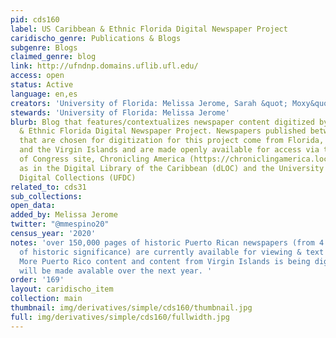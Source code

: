 ```yaml
---
pid: cds160
label: US Caribbean & Ethnic Florida Digital Newspaper Project
caridischo_genre: Publications & Blogs
subgenre: Blogs
claimed_genre: blog
link: http://ufndnp.domains.uflib.ufl.edu/
access: open
status: Active
language: en,es
creators: 'University of Florida: Melissa Jerome, Sarah &quot; Moxy&quot;  Moczygemba '
stewards: 'University of Florida: Melissa Jerome'
blurb: Blog that features/contextualizes newspaper content digitized by the US Caribbean
  & Ethnic Florida Digital Newspaper Project. Newspapers published between 1800-1963
  that are chosen for digitization for this project come from Florida, Puerto Rico
  and the Virgin Islands and are made openly available for access via the Library
  of Congress site, Chronicling America (https://chroniclingamerica.loc.gov/) as well
  as in the Digital Library of the Caribbean (dLOC) and the University of Florida
  Digital Collections (UFDC)
related_to: cds31
sub_collections:
open_data:
added_by: Melissa Jerome
twitter: "@mmespino20"
census_year: '2020'
notes: 'over 150,000 pages of historic Puerto Rican newspapers (from 4 unique titles
  of historic significance) are currently available for viewing & text searching;
  More Puerto Rico content and content from Virgin Islands is being digitized and
  will be made avalable over the next year. '
order: '169'
layout: caridischo_item
collection: main
thumbnail: img/derivatives/simple/cds160/thumbnail.jpg
full: img/derivatives/simple/cds160/fullwidth.jpg
---
```


